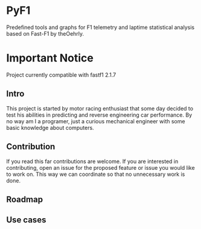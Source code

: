 # PyF1
Predefined tools and graphs for F1 telemetry and laptime statistical analysis based on Fast-F1 by theOehrly.

# Important Notice
Project currently compatible with fastf1 2.1.7

## Intro
This project is started by motor racing enthusiast that some day decided to test his abilities in predicting and reverse engineering car performance. By no way am I a programer, just a curious mechanical engineer with some basic knowledge about computers.

## Contribution
If you read this far contributions are welcome. If you are interested in contributing, open an issue for the proposed feature or issue you would like to work on. This way we can coordinate so that no unnecessary work is done.

## Roadmap

## Use cases
